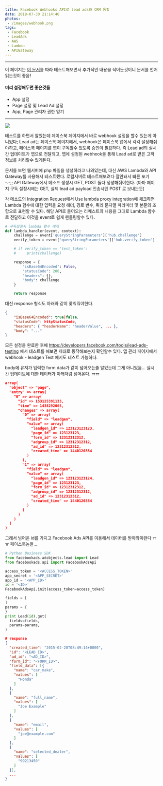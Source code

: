 ```yaml
---
title: Facebook Webhooks API로 lead ads와 CRM 통합
date: 2018-07-30 21:14:40
photos:
 - /images/webhook.png
tags:
 - Facebook
 - LeadAds
 - AWS
 - Lambda
 - APIGateway
---
```

-------------------------
이 페이지는 [이 문서](https://developers.facebook.com/docs/marketing-api/guides/lead-ads/quickstart/webhooks-integration)를 따라 테스트해보면서 추가적인 내용을 적어둔것이니 문서를 먼저 읽는것이 좋음!

#### 미리 설정해두면 좋은것들
- App 설정
- Page 설정 및 Lead Ad 설정
- App, Page 관리자 권한 얻기

-----------------------
![](/images/webhook.png)

테스트를 하면서 알았는데 페이스북 페이지에서 바로 webhook 설정을 할수 있는게 아니었다;
Lead ad는 페이스북 페이지에서, webhook은 페이스북 앱에서 각각 설정해줘야하고, 페이스북 페이지를 앱이 구독할수 있도록 승인이 필요하다.
즉 Lead ad의 실시간 업데이트가 앱으로 전달되고, 앱에 설정된 webhook을 통해 Lead ad로 받은 고객정보를 처리할수 있게된다.

문서를 보면 웹서버에 php 파일을 생성하라고 나와있는데, 대신 AWS Lambda와 API Gateway를 사용해서 테스트했다. 로컬서버로 테스트해보려다 잘안돼서 빠른 포기 -.-;;
API Gateway에서 메소드 생성시 GET, POST 둘다 생성해줘야한다. (아마 페이지 구독 설정시에는 GET, 실제 lead ad payload 전송시엔 POST 로 보내는듯)

각 메소드의 Integration Request에서 Use lambda proxy integration에 체크하면 Lambda 함수에 대한 입력을 요청 헤더, 경로 변수, 쿼리 문자열 파라미터 및 본문의 조합으로 표현할 수 있다.
해당 API로 들어오는 리퀘스트의 내용을 그대로 Lambda 함수로 전달하고 이것을 event로 쉽게 핸들링할수 있다.

```python
# 구독설정시 lambda 함수 예제
def lambda_handler(event, context):
    challenge = event['queryStringParameters']['hub.challenge']
    verify_token = event['queryStringParameters']['hub.verify_token']

    # if verify_token == 'test_token':
    #     print(challenge)

    response = {
        "isBase64Encoded": False,
        "statusCode": 200,
        "headers": {},
        "body": challenge
    }

    return response
```

대신 response 형식도 아래와 같이 맞춰줘야한다.
```json
{
    "isBase64Encoded": true|false,
    "statusCode": httpStatusCode,
    "headers": { "headerName": "headerValue", ... },
    "body": "..."
}
```

모든 설정을 완료한 후에 https://developers.facebook.com/tools/lead-ads-testing 에서 테스트를 해보면 제대로 동작해보는지 확인할수 있다.
앱 관리 페이지에서 webhook - leadgen Test 에서도 테스트 가능하다.

body에 유저가 입력한 form data가 같이 넘어오는줄 알았는데 그게 아니었음... 실시간 업데이트에 대한 데이터가 아래처럼 넘어온다. ㅠㅠ
```json
array(
  "object" => "page",
  "entry" => array(
    "0" => array(
      "id" => 153125381133,
      "time" => 1438292065,
      "changes" => array(
        "0" => array(
          "field" => "leadgen",
          "value" => array(
            "leadgen_id" => 123123123123,
            "page_id" => 123123123,
            "form_id" => 12312312312,
            "adgroup_id" => 12312312312,
            "ad_id" => 12312312312,
            "created_time" => 1440120384
          )
        ),
        "1" => array(
          "field" => "leadgen",
          "value" => array(
            "leadgen_id" => 123123123124,
            "page_id" => 123123123,
            "form_id" => 12312312312,
            "adgroup_id" => 12312312312,
            "ad_id" => 12312312312,
            "created_time" => 1440120384
          )
        )
      )
    )
  )
)
```
그래서 넘어온 id를 가지고 Facebook Ads API를 이용해서 데이터를 받아와야한다 ㅠㅠ 페이스북놈들...
```python
# Python Business SDK
from facebookads.adobjects.lead import Lead
from facebookads.api import FacebookAdsApi

access_token = '<ACCESS_TOKEN>'
app_secret = '<APP_SECRET>'
app_id = '<APP_ID>'
id = '<ID>'
FacebookAdsApi.init(access_token=access_token)

fields = [
]
params = {
}
print Lead(id).get(
  fields=fields,
  params=params,
)
```
```json
# response
{
  "created_time": "2015-02-28T08:49:14+0000",
  "id": "<LEAD_ID>",
  "ad_id": "<AD_ID>",
  "form_id": "<FORM_ID>",
  "field_data": [{
    "name": "car_make",
    "values": [
      "Honda"
    ]
  },
  {
    "name": "full_name",
    "values": [
      "Joe Example"
    ]
  },
  {
    "name": "email",
    "values": [
      "joe@example.com"
    ]
  },
  {
    "name": "selected_dealer",
    "values": [
      "99213450"
    ]
  }],
  ...
}
```
